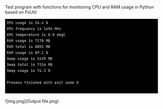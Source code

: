 Test program with functions for monitoring CPU and RAM usage in Python based on PsUtil

![img.png](Terminal.png)

![img.png](Output file.png)